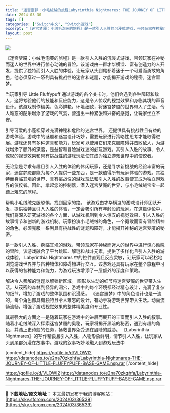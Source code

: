 ```yaml
---
title: "迷宫噩梦：小毛绒绒的旅程Labyrinthia Nightmares: THE JOURNEY OF LITTLE FLUFFYPUFF Switch NSP英文 743M"
date: 2024-03-30
tags: []
categories: ["Switch中文", "Switch游戏"]
excerpt: "《迷宫梦魇：小绒毛泡芙的旅程》是一款引人入胜的沉浸式游戏，带领玩家在神秘而迷人的世界中进行惊心动魄的冒险。该游戏由一群才华横溢、富有创造力的人开发，提供了独特而引人入胜的体验，让玩家从头到尾都着迷于一个可爱而勇敢的角色，他必须穿过一系列具有挑战性的迷宫和谜题，才能揭开游戏的秘密。迷宫噩梦。 当玩家引&hellip;"
layout: post
---
```


<img class="aligncenter" src="https://img-eshop.cdn.nintendo.net/i/01b7ea581670fca0d9edf83c8e5c5154c59258d600e19743c0494f69b5070510.jpg?w=1000" />

《迷宫梦魇：小绒毛泡芙的旅程》是一款引人入胜的沉浸式游戏，带领玩家在神秘而迷人的世界中进行惊心动魄的冒险。该游戏由一群才华横溢、富有创造力的人开发，提供了独特而引人入胜的体验，让玩家从头到尾都着迷于一个可爱而勇敢的角色，他必须穿过一系列具有挑战性的迷宫和谜题，才能揭开游戏的秘密。迷宫噩梦。

当玩家引导 Little Fluffypuff 通过游戏的各个关卡时，他们会遇到各种障碍和敌人，这将考验他们的技能和反应能力，这是令人惊叹的视觉效果和身临其境的声音设计。该游戏制作精美，色彩鲜艳，环境细致，将迷宫梦魇的世界带入了生活。令人难忘的配乐增添了游戏的气氛，营造出一种紧张和兴奋的感觉，让玩家坐立不安。

引导可爱的小蓬松穿过充满神秘和危险的迷宫世界。
还提供具有挑战性且有益的游戏体验。游戏中的谜题和迷宫设计巧妙，需要玩家进行策略性思考才能取得进展。游戏还具有多种道具和能力，玩家可以使用它们来克服障碍并击败敌人，为游戏增添了额外的深度，是益智和冒险游戏迷的必玩游戏。其引人入胜的故事、令人惊叹的视觉效果和具有挑战性的游戏玩法使其成为独立游戏世界中的佼佼者。

无论您是寻求有趣且引人入胜的体验的休闲玩家，还是寻求新挑战的经验丰富的玩家，迷宫梦魇都能为每个人提供一些东西，是一款值得所有玩家体验的游戏。其独特而身临其境的世界、具有挑战性的游戏玩法和引人入胜的故事使其成为独立游戏界的佼佼者。因此，拿起您的控制器，潜入迷宫梦魇的世界，与小毛绒绒宝宝一起踏上难忘的旅程。

帮助小毛绒绒克服恐惧，找到回家的路。
该游戏由才华横溢的游戏设计师团队开发，提供独特且引人入胜的体验，一定会吸引所有年龄段的玩家。在这篇评论中，我们将深入研究游戏的各个方面，从游戏机制到令人惊叹的视觉效果、引人入胜的故事情节和创新的游戏机制。玩家扮演小毛绒绒的角色，一个勇敢而富有冒险精神的角色，必须克服一系列具有挑战性的谜题和障碍，才能揭开神秘的迷宫梦魇的秘密。

是一款引人入胜、身临其境的游戏，带领玩家在神秘而迷人的世界中进行惊心动魄的冒险。该游戏融合了平台跳跃、解谜和战斗元素，提供了多样化且引人入胜的游戏体验。 Labyrinthia Nightmares 中的控件直观且反应灵敏，让玩家可以轻松地浏览游戏世界并与各种物体和障碍物进行交互。该游戏还具有玩家在整个旅程中可以获得的各种能力和能力，为游戏玩法增添了一层额外的深度和策略。

 解决令人费解的谜题以解锁新区域。
图形以生动的细节将迷宫梦魇的世界带入生活。从茂密的森林到怪异的洞穴，游戏中的每个环境都经过精心设计，充满了复杂的细节，增加了游戏的整体氛围和沉浸感。 《迷宫噩梦》中的角色设计也是一流的，每个角色都具有独特且令人难忘的设计，有助于将游戏世界带入生活。动画流畅流畅，增强了游戏视觉效果的整体精美度和专业性。

其最强大的方面之一是随着玩家在游戏中的进展而展开的丰富而引人入胜的叙事。随着小毛绒绒深入探索迷宫梦魇的奥秘，玩家将揭开黑暗的秘密，遇到有趣的角色，并踏上史诗般的任务，拯救世界免受迫在眉睫的威胁。 《Labyrinthia Nightmares》的写作精良且引人入胜，人物形象鲜明，情节引人入胜，让玩家从头到尾都沉浸在故事中。游戏的叙事巧妙地融入到游戏玩法中

[content_hide]
https://gofile.io/d/VLOWI2
https://datanodes.to/e2na70zkqhfa/Labyrinthia-Nightmares-THE-JOURNEY-OF-LITTLE-FLUFFYPUFF-BASE-GAME.nsp.rar
[/content_hide]

<!--wechatfans start-->
https://gofile.io/d/VLOWI2
https://datanodes.to/e2na70zkqhfa/Labyrinthia-Nightmares-THE-JOURNEY-OF-LITTLE-FLUFFYPUFF-BASE-GAME.nsp.rar
<!--wechatfans end-->

---
📖 **下载地址/原文地址：** 本文最初发布于我的博客网站：[https://sky.sfcrom.com/2024/03/36539](https://sky.sfcrom.com/2024/03/36539)
